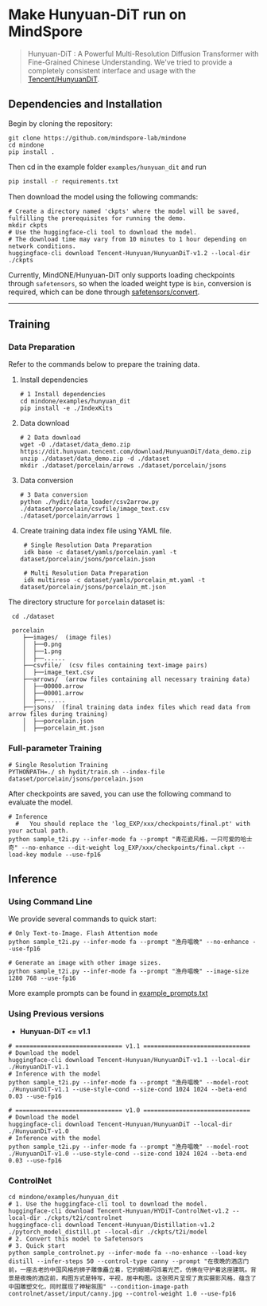 <!-- ## **HunyuanDiT** -->

# Make Hunyuan-DiT run on MindSpore

> Hunyuan-DiT : A Powerful Multi-Resolution Diffusion Transformer with Fine-Grained Chinese Understanding.
> We've tried to provide a completely consistent interface and usage with the [Tencent/HunyuanDiT](https://github.com/Tencent/HunyuanDiT).


## Dependencies and Installation

Begin by cloning the repository:
```shell
git clone https://github.com/mindspore-lab/mindone
cd mindone
pip install .
```

Then cd in the example folder `examples/hunyuan_dit` and run
```bash
pip install -r requirements.txt
```

Then download the model using the following commands:

```shell
# Create a directory named 'ckpts' where the model will be saved, fulfilling the prerequisites for running the demo.
mkdir ckpts
# Use the huggingface-cli tool to download the model.
# The download time may vary from 10 minutes to 1 hour depending on network conditions.
huggingface-cli download Tencent-Hunyuan/HunyuanDiT-v1.2 --local-dir ./ckpts
```

Currently, MindONE/Hunyuan-DiT only supports loading checkpoints through `safetensors`, so when the loaded weight type is `bin`, conversion is  required, which can be done through [safetensors/convert](https://huggingface.co/spaces/safetensors/convert).

---

## Training

### Data Preparation

  Refer to the commands below to prepare the training data.

  1. Install dependencies
      ```shell
      # 1 Install dependencies
      cd mindone/examples/hunyuan_dit
      pip install -e ./IndexKits
     ```
  2. Data download
     ```shell
     # 2 Data download
     wget -O ./dataset/data_demo.zip https://dit.hunyuan.tencent.com/download/HunyuanDiT/data_demo.zip
     unzip ./dataset/data_demo.zip -d ./dataset
     mkdir ./dataset/porcelain/arrows ./dataset/porcelain/jsons
     ```
  3. Data conversion
     ```shell  
     # 3 Data conversion
     python ./hydit/data_loader/csv2arrow.py ./dataset/porcelain/csvfile/image_text.csv ./dataset/porcelain/arrows 1
     ```

  4. Create training data index file using YAML file.

     ```shell
      # Single Resolution Data Preparation
      idk base -c dataset/yamls/porcelain.yaml -t dataset/porcelain/jsons/porcelain.json

      # Multi Resolution Data Preparation  
      idk multireso -c dataset/yamls/porcelain_mt.yaml -t dataset/porcelain/jsons/porcelain_mt.json
      ```

  The directory structure for `porcelain` dataset is:

  ```shell
   cd ./dataset

   porcelain
      ├──images/  (image files)
      │  ├──0.png
      │  ├──1.png
      │  ├──......
      ├──csvfile/  (csv files containing text-image pairs)
      │  ├──image_text.csv
      ├──arrows/  (arrow files containing all necessary training data)
      │  ├──00000.arrow
      │  ├──00001.arrow
      │  ├──......
      ├──jsons/  (final training data index files which read data from arrow files during training)
      │  ├──porcelain.json
      │  ├──porcelain_mt.json
   ```

### Full-parameter Training
  ```shell
  # Single Resolution Training
  PYTHONPATH=./ sh hydit/train.sh --index-file dataset/porcelain/jsons/porcelain.json
  ```

  After checkpoints are saved, you can use the following command to evaluate the model.
  ```shell
  # Inference
    #   You should replace the 'log_EXP/xxx/checkpoints/final.pt' with your actual path.
  python sample_t2i.py --infer-mode fa --prompt "青花瓷风格，一只可爱的哈士奇" --no-enhance --dit-weight log_EXP/xxx/checkpoints/final.ckpt --load-key module --use-fp16
  ```

## Inference

### Using Command Line

We provide several commands to quick start:

```shell
# Only Text-to-Image. Flash Attention mode
python sample_t2i.py --infer-mode fa --prompt "渔舟唱晚" --no-enhance --use-fp16

# Generate an image with other image sizes.
python sample_t2i.py --infer-mode fa --prompt "渔舟唱晚" --image-size 1280 768 --use-fp16
```

More example prompts can be found in [example_prompts.txt](example_prompts.txt)

### Using Previous versions

* **Hunyuan-DiT <= v1.1**

```shell
# ============================== v1.1 ==============================
# Download the model
huggingface-cli download Tencent-Hunyuan/HunyuanDiT-v1.1 --local-dir ./HunyuanDiT-v1.1
# Inference with the model
python sample_t2i.py --infer-mode fa --prompt "渔舟唱晚" --model-root ./HunyuanDiT-v1.1 --use-style-cond --size-cond 1024 1024 --beta-end 0.03 --use-fp16

# ============================== v1.0 ==============================
# Download the model
huggingface-cli download Tencent-Hunyuan/HunyuanDiT --local-dir ./HunyuanDiT-v1.0
# Inference with the model
python sample_t2i.py --infer-mode fa --prompt "渔舟唱晚" --model-root ./HunyuanDiT-v1.0 --use-style-cond --size-cond 1024 1024 --beta-end 0.03 --use-fp16
```
### ControlNet

```shell
cd mindone/examples/hunyuan_dit
# 1. Use the huggingface-cli tool to download the model.
huggingface-cli download Tencent-Hunyuan/HYDiT-ControlNet-v1.2 --local-dir ./ckpts/t2i/controlnet
huggingface-cli download Tencent-Hunyuan/Distillation-v1.2 ./pytorch_model_distill.pt --local-dir ./ckpts/t2i/model
# 2. Convert this model to Safetensors
# 3. Quick start
python sample_controlnet.py --infer-mode fa --no-enhance --load-key distill --infer-steps 50 --control-type canny --prompt "在夜晚的酒店门前，一座古老的中国风格的狮子雕像矗立着，它的眼睛闪烁着光芒，仿佛在守护着这座建筑。背景是夜晚的酒店前，构图方式是特写，平视，居中构图。这张照片呈现了真实摄影风格，蕴含了中国雕塑文化，同时展现了神秘氛围" --condition-image-path controlnet/asset/input/canny.jpg --control-weight 1.0 --use-fp16
```
